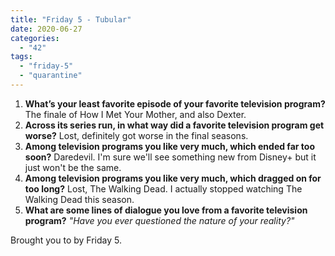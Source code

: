 ```yaml
---
title: "Friday 5 - Tubular"
date: 2020-06-27
categories: 
  - "42"
tags: 
  - "friday-5"
  - "quarantine"
---
```


1. **What’s your least favorite episode of your favorite television program?** The finale of How I Met Your Mother, and also Dexter.
2. **Across its series run, in what way did a favorite television program get worse?** Lost, definitely got worse in the final seasons.
3. **Among television programs you like very much, which ended far too soon?** Daredevil. I'm sure we'll see something new from Disney+ but it just won't be the same.
4. **Among television programs you like very much, which dragged on for too long?** Lost, The Walking Dead. I actually stopped watching The Walking Dead this season.
5. **What are some lines of dialogue you love from a favorite television program?** _"Have you ever questioned the nature of your reality?"_

Brought you to by Friday 5.

